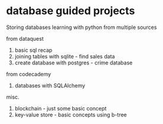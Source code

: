 # database guided projects

Storing databases learning with python from multiple sources


 from dataquest
 1. basic sql recap
 2. joining tables with sqlite - find sales data
 3. create database with postgres - crime database

from codecademy
 1. databases with SQLAlchemy

 misc.
 1. blockchain - just some basic concept
 2. key-value store - basic concepts using b-tree
